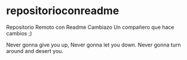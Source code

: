 # repositorioconreadme
Repositorio Remoto con Readme Cambiazo
Un compañero que hace cambios ;)

Never gonna give you up,
Never gonna let you down.
Never gonna turn around and desert you.